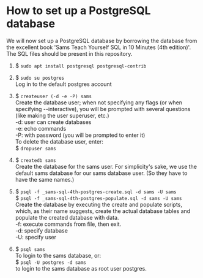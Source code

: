 # How to set up a PostgreSQL database

We will now set up a PostgreSQL database by borrowing the database from the excellent book
'Sams Teach Yourself SQL in 10 Minutes (4th edition)'.
The SQL files should be present in this repository.

1. $ `sudo apt install postgresql postgresql-contrib`

2. $ `sudo su postgres`  
Log in to the default postgres account

3. $ `createuser (-d -e -P) sams`  
Create the database user; when not specifying any flags (or when specifying
 --interactive), you will be prompted with several questions
(like making the user superuser, etc.)  
-d: user can create databases  
-e: echo commands  
-P: with password (you will be prompted to enter it)  
To delete the database user, enter:  
$ `dropuser sams`

4. $ `createdb sams`  
Create the database for the sams user. For simplicity's sake, we use the default
sams database for our sams database user. (So they have to have the same names.)

5. $ `psql -f _sams-sql-4th-postgres-create.sql -d sams -U sams`  
$ `psql -f _sams-sql-4th-postgres-populate.sql -d sams -U sams`  
Create the database by executing the create and populate scripts, which, as their name suggests,
create the actual database tables and populate the created database with data.  
-f: execute commands from file, then exit.  
-d: specify database  
-U: specify user  

6. $ `psql sams`  
To login to the sams database, or:  
$ `psql -U postgres -d sams`  
to login to the sams database as root user postgres.
